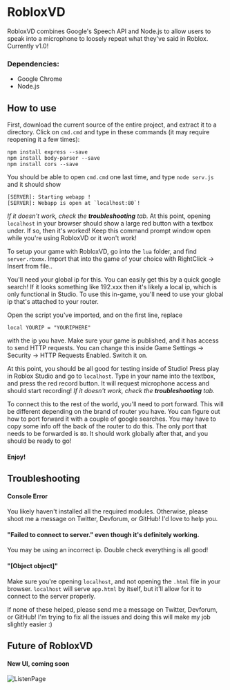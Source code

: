 # RobloxVD
RobloxVD combines Google's Speech API and Node.js to allow users to speak into a microphone to loosely repeat what they've said in Roblox.
Currently v1.0!

### Dependencies:
 - Google Chrome
 - Node.js

## How to use
First, download the current source of the entire project, and extract it to a directory.
Click on `cmd.cmd` and type in these commands (it may require reopening it a few times):
```
npm install express --save
npm install body-parser --save
npm install cors --save
```
You should be able to open `cmd.cmd` one last time, and type `node serv.js` and it should show
```
[SERVER]: Starting webapp !
[SERVER]: Webapp is open at `localhost:80`!
```
*If it doesn't work, check the* ***troubleshooting*** *tab.*
At this point, opening `localhost` in your browser should show a large red button with a textbox under.
If so, then it's worked! Keep this command prompt window open while you're using RobloxVD or it won't work!

To setup your game with RobloxVD, go into the `lua` folder, and find `server.rbxmx`.
Import that into the game of your choice with RightClick -> Insert from file..

You'll need your global ip for this. You can easily get this by a quick google search!
If it looks something like 192.xxx then it's likely a local ip, which is only functional in Studio.
To use this in-game, you'll need to use your global ip that's attached to your router.

Open the script you've imported, and on the first line, replace
```
local YOURIP = "YOURIPHERE"
```
with the ip you have.
Make sure your game is published, and it has access to send HTTP requests.
You can change this inside Game Settings -> Security -> HTTP Requests Enabled. Switch it on.

At this point, you should be all good for testing inside of Studio! Press play in Roblox Studio and go to `localhost`.
Type in your name into the textbox, and press the red record button. It will request microphone access and should start recording!
*If it doesn't work, check the* ***troubleshooting*** *tab.*

To connect this to the rest of the world, you'll need to port forward. This will be different depending on the brand of router you have.
You can figure out how to port forward it with a couple of google searches. You may have to copy some info off the back of the router to do this.
The only port that needs to be forwarded is `80`. It should work globally after that, and you should be ready to go!

#### Enjoy!

## Troubleshooting
#### Console Error
You likely haven't installed all the required modules. Otherwise, please shoot me a message on Twitter, Devforum, or GitHub! I'd love to help you.

#### "Failed to connect to server." even though it's definitely working.
You may be using an incorrect ip. Double check everything is all good!

#### "[Object object]"
Make sure you're opening `localhost`, and not opening the `.html` file in your browser.
`localhost` will serve `app.html` by itself, but it'll allow for it to connect to the server properly.

If none of these helped, please send me a message on Twitter, Devforum, or GitHub! I'm trying to fix all the issues and doing this will make my job slightly easier :)

## Future of RobloxVD
#### New UI, coming soon
![ListenPage](https://user-images.githubusercontent.com/82468210/114772756-305e0a00-9d3c-11eb-84e6-4ae7a51e4a0a.png)

